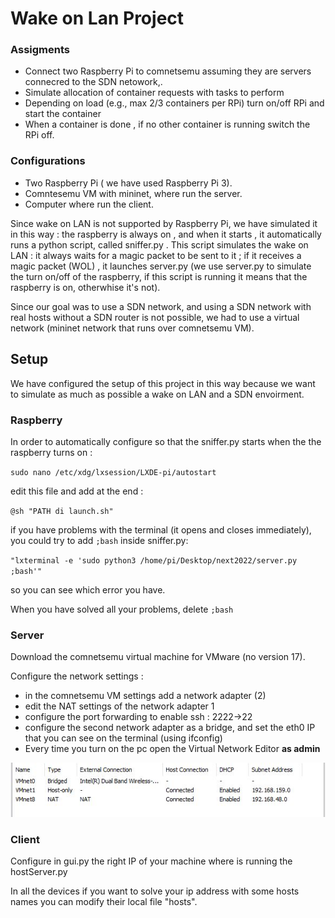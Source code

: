 # Wake on Lan Project

### Assigments

- Connect two Raspberry Pi to comnetsemu assuming they are servers connecred to the SDN netowork,.
- Simulate allocation of container requests with tasks to perform
- Depending on load (e.g., max 2/3 containers per RPi) turn on/off RPi and start the container
- When a container is done , if no other container is running switch the RPi off.

### Configurations

- Two Raspberry Pi ( we have used Raspberry Pi 3).
- Comntesemu VM with mininet, where run the server.
- Computer where run the client.

Since wake on LAN is not supported by Raspberry Pi, we have simulated it in this way : the raspberry is always on , and when it starts , it automatically runs a python script, called sniffer.py . This script simulates the wake on LAN : it always waits for a magic packet to be sent to it ; if it receives a magic packet (WOL) , it launches server.py (we use server.py to simulate the turn on/off of the raspberry, if this script is running it means that the raspberry is on, otherwhise it's not).

Since our goal was to use a SDN network, and using a SDN network with real hosts without a SDN router is not possible, we had to use a virtual network (mininet network that runs over comnetsemu VM).

## Setup

We have configured the setup of this project in this way because we want to simulate as much as possible a wake on LAN and a SDN envoirment.

### Raspberry

In order to automatically configure so that the sniffer.py starts  when the the raspberry turns on :

`sudo nano /etc/xdg/lxsession/LXDE-pi/autostart`

edit this file and add at the end :

`@sh "PATH di launch.sh"`

if you have problems with the terminal (it opens and closes immediately), you could try to add `;bash` inside sniffer.py:

`"lxterminal -e 'sudo python3 /home/pi/Desktop/next2022/server.py ;bash'"`

so you can see which error you have.

When you have solved all your problems, delete `;bash`

### Server

Download the comnetsemu virtual machine for VMware (no version 17).

Configure the network settings :

- in the comnetsemu VM settings add a network adapter (2) 
- edit the NAT settings of the network adapter 1  
- configure the port forwarding to enable ssh : 2222->22 
- configure the second network adapter as a bridge, and set the eth0 IP that you can see on the terminal (using ifconfig)
- Every time you turn on the pc open the Virtual Network Editor **as admin** 

![network_config](network_config.jpeg)

### Client

Configure in gui.py the right IP of your machine where is running the hostServer.py

In all the devices if you want to solve your ip address with some hosts names you can modify their local file "hosts".
